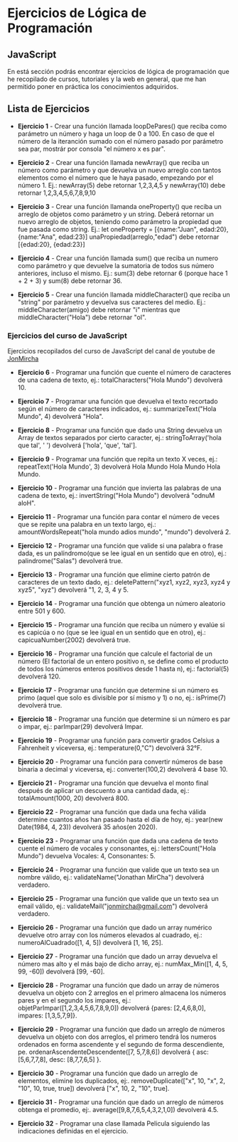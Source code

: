 # Ejercicios de Lógica de Programación

## JavaScript

En está sección podrás encontrar ejercicios de lógica de programación que he recopilado de cursos, tutoriales y la web en general, que me han permitido poner en práctica los conocimientos adquiridos. 

## Lista de Ejercicios 

- <b>Ejercicio 1</b> - Crear una función llamada loopDePares() que reciba como parámetro un número y haga un loop de 0 a 100. En caso de que el número de la iteranción sumado con el número pasado por parámetro sea par, mostrár por consola "el número x es par".


- <b>Ejercicio 2</b> - Crear una función llamada newArray() que reciba un número como parámetro y que devuelva un nuevo arreglo con tantos elementos como el número que le haya pasado, empezando por el número 1. Ej.: newArray(5) debe retornar 1,2,3,4,5 y newArray(10) debe retornar 1,2,3,4,5,6,7,8,9,10


- <b>Ejercicio 3</b> - Crear una función llamanda oneProperty() que reciba un arreglo de objetos como parámetro y un string. Deberá retornar un nuevo arreglo de objetos, teniendo como parámetro la propiedad que fue pasada como string. Ej.: let oneProperty = [{name:"Juan", edad:20}, {name:"Ana", edad:23}] unaPropiedad(arreglo,"edad") debe retornar [{edad:20}, {edad:23}]


- <b>Ejercicio 4</b> - Crear una función llamada sum() que reciba un numero como parámetro y que devuelve la sumatoria de todos sus número anteriores, incluso el mismo. Ej.: sum(3) debe retornar 6 (porque hace 1 + 2 + 3) y sum(8) debe retornar 36.


- <b>Ejercicio 5</b> - Crear una función llamada middleCharacter() que reciba un "string" por parámetro y devuelva sus caracteres del medio. Ej.: middleCharacter(amigo) debe retornar "i" mientras que middleCharacter("Hola") debe retornar "ol".

### Ejercicios del curso de JavaScript

Ejercicios recopilados del curso de JavaScript del canal de youtube de [JonMircha](https://www.youtube.com/c/jonmircha)

- <b>Ejercicio 6</b> - Programar una función que cuente el número de caracteres de una cadena de texto, ej.: totalCharacters("Hola Mundo") devolverá 10.


- <b>Ejercicio 7</b> - Programar una función que devuelva el texto recortado según el número de caracteres indicados, ej.: summarizeText("Hola Mundo", 4) devolverá "Hola".


- <b>Ejercicio 8</b> - Programar una función que dado una String devuelva un Array de textos separados por cierto caracter, ej.: stringToArray('hola que tal', ' ') devolverá ['hola', 'que', 'tal'].


- <b>Ejercicio 9</b> - Programar una función que repita un texto X veces, ej.: repeatText('Hola Mundo', 3) devolverá Hola Mundo Hola Mundo Hola Mundo.


- <b>Ejercicio 10</b> - Programar una función que invierta las palabras de una cadena de texto, ej.: invertString("Hola Mundo") devolverá "odnuM aloH".


-  <b>Ejercicio 11</b> - Programar una función para contar el número de veces que se repite una palabra en un texto largo, ej.: amountWordsRepeat("hola mundo adios mundo", "mundo") devolverá 2.


- <b>Ejercicio 12</b> - Programar una función que valide si una palabra o frase dada, es un palíndromo(que se lee igual en un sentido que en otro), ej.: palindrome("Salas") devolverá true.


- <b>Ejercicio 13</b> - Programar una función que elimine cierto patrón de caracteres de un texto dado, ej.: deletePattern("xyz1, xyz2, xyz3, xyz4 y xyz5", "xyz") devolverá  "1, 2, 3, 4 y 5.


- <b>Ejercicio 14</b> - Programar una función que obtenga un número aleatorio entre 501 y 600.


- <b>Ejercicio 15</b> - Programar una función que reciba un número y evalúe si es capicúa o no (que se lee igual en un sentido que en otro), ej.: capicuaNumber(2002) devolverá true.


- <b>Ejercicio 16</b> - Programar una función que calcule el factorial de un número (El factorial de un entero positivo n, se define como el producto de todos los números enteros positivos desde 1 hasta n), ej.: factorial(5) devolverá 120.


- <b>Ejercicio 17</b> - Programar una función que determine si un número es primo (aquel que solo es divisible por sí mismo y 1) o no, ej.: isPrime(7) devolverá true.


- <b>Ejercicio 18</b> - Programar una función que determine si un número es par o impar, ej.: parImpar(29) devolverá Impar.


- <b>Ejercicio 19</b> - Programar una función para convertir grados Celsius a Fahrenheit y viceversa, ej.: temperature(0,"C") devolverá 32°F.


- <b>Ejercicio 20</b> - Programar una función para convertir números de base binaria a decimal y viceversa, ej.: converter(100,2) devolverá 4 base 10.


- <b>Ejercicio 21</b> - Programar una función que devuelva el monto final después de aplicar un descuento a una cantidad dada, ej.: totalAmount(1000, 20) devolverá 800.


- <b>Ejercicio 22</b> - Programar una función que dada una fecha válida determine cuantos años han pasado hasta el día de hoy, ej.: year(new Date(1984, 4, 23)) devolverá 35 años(en 2020).


- <b>Ejercicio 23</b> - Programar una función que dada una cadena de texto cuente el número de vocales y consonantes, ej.: lettersCount("Hola Mundo") devuelva Vocales: 4, Consonantes: 5.


- <b>Ejercicio 24</b> - Programar una función que valide que un texto sea un nombre válido, ej.: validateName("Jonathan MirCha") devolverá verdadero.


- <b>Ejercicio 25</b> - Programar una función que valide que un texto sea un email válido, ej.: validateMail("jonmircha@gmail.com") devolverá verdadero.


- <b>Ejercicio 26</b> - Programar una función que dado un array numérico devuelve otro array con los números elevados al cuadrado, ej.: numeroAlCuadrado([1, 4, 5]) devolverá [1, 16, 25].


- <b>Ejercicio 27</b> - Programar una función que dado un array devuelva el número mas alto y el más bajo de dicho array, ej.: numMax_Min([1, 4, 5, 99, -60]) devolverá [99, -60].


- <b>Ejercicio 28</b> - Programar una función que dado un array de números devuelva un objeto con 2 arreglos en el primero almacena los números pares y en el segundo los impares, ej.: objetParImpar([1,2,3,4,5,6,7,8,9,0]) devolverá {pares: [2,4,6,8,0], impares: [1,3,5,7,9]}.


- <b>Ejercicio 29</b> - Programar una función que dado un arreglo de números devuelva un objeto con dos arreglos, el primero tendrá los numeros ordenados en forma ascendente y el segundo de forma descendiente, pe. ordenarAscendenteDescendente([7, 5,7,8,6]) devolverá { asc: [5,6,7,7,8], desc: [8,7,7,6,5] }.


- <b>Ejercicio 30</b> - Programar una función que dado un arreglo de elementos, elimine los duplicados, ej:. removeDuplicate(["x", 10, "x", 2, "10", 10, true, true]) devolverá ["x", 10, 2, "10", true].


-  <b>Ejercicio 31</b> - Programar una función que dado un arreglo de números obtenga el promedio, ej:. average([9,8,7,6,5,4,3,2,1,0]) devolverá 4.5.


- <b>Ejercicio 32</b> - Programar una clase llamada Pelicula siguiendo las indicaciones definidas en el ejercicio. 

